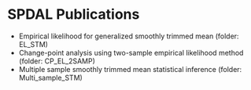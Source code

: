 # SPDAL Publications
* Empirical likelihood for generalized smoothly trimmed mean (folder: EL_STM)
* Change-point analysis using two-sample empirical likelihood method (folder: CP_EL_2SAMP)
* Multiple sample smoothly trimmed mean statistical inference (folder: Multi_sample_STM)
